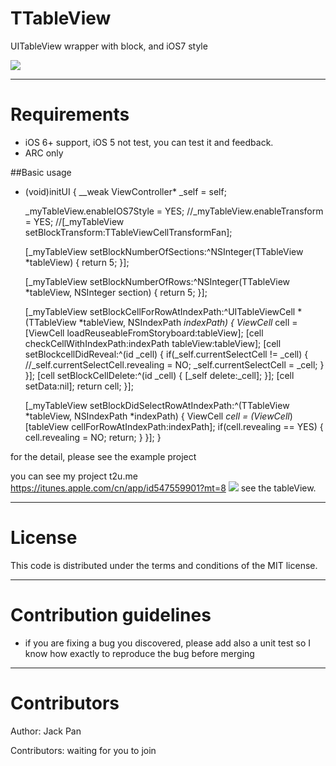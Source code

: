 TTableView
==========

UITableView wrapper with block, and iOS7 style <br>

[![](http://i.imgur.com/e9riopS.png)](http://i.imgur.com/e9riopS.png)

------------------------------------
Requirements
====================================

* iOS 6+ support, iOS 5 not test, you can test it and feedback.
* ARC only

##Basic usage
- (void)initUI
{
    __weak ViewController* _self = self;
    
    _myTableView.enableIOS7Style = YES;
    //_myTableView.enableTransform = YES;
    //[_myTableView setBlockTransform:TTableViewCellTransformFan];

    [_myTableView setBlockNumberOfSections:^NSInteger(TTableView *tableView) {
        return 5;
    }];
    
    [_myTableView setBlockNumberOfRows:^NSInteger(TTableView *tableView, NSInteger section) {
        return 5;
    }];
    
    [_myTableView setBlockCellForRowAtIndexPath:^UITableViewCell *(TTableView *tableView, NSIndexPath *indexPath) {
        ViewCell* cell = [ViewCell loadReuseableFromStoryboard:tableView];
        [cell checkCellWithIndexPath:indexPath tableView:tableView];
        [cell setBlockcellDidReveal:^(id _cell) {
            if(_self.currentSelectCell != _cell)
            {
                //_self.currentSelectCell.revealing = NO;
                _self.currentSelectCell = _cell;
            }
        }];
        [cell setBlockCellDelete:^(id _cell) {
            [_self delete:_cell];
        }];
        [cell setData:nil];
        return cell;
    }];
    
    [_myTableView setBlockDidSelectRowAtIndexPath:^(TTableView *tableView, NSIndexPath *indexPath) {
        ViewCell *cell = (ViewCell*)[tableView cellForRowAtIndexPath:indexPath];
        if(cell.revealing == YES)
        {
            cell.revealing = NO;
            return;
        }
    }];
}

for the detail, please see the example project

you can see my project t2u.me
https://itunes.apple.com/cn/app/id547559901?mt=8
[![](http://i.imgur.com/3rFahx4.png)](http://i.imgur.com/3rFahx4.png)
see the tableView.

-------
License
=======

This code is distributed under the terms and conditions of the MIT license. 

-------
Contribution guidelines
=======

* if you are fixing a bug you discovered, please add also a unit test so I know how exactly to reproduce the bug before merging

-------
Contributors
=======

Author: Jack Pan

Contributors: waiting for you to join
